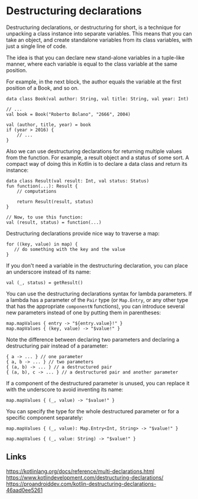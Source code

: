 # Destructuring declarations
Destructuring declarations, or destructuring for short, is a technique for unpacking a class instance into separate variables. This means that you can take an object, and create standalone variables from its class variables, with just a single line of code.

The idea is that you can declare new stand-alone variables in a tuple-like manner, where each variable is equal to the class variable at the same position.

For example, in the next block, the author equals the variable at the first position of a Book, and so on.

```
data class Book(val author: String, val title: String, val year: Int)

// ...
val book = Book("Roberto Bolano", "2666", 2004)

val (author, title, year) = book
if (year > 2016) {
    // ...
}
```

Also we can use destructuring declarations for returning multiple values from the function.  For example, a result object and a status of some sort. A compact way of doing this in Kotlin is to declare a data class and return its instance:
```
data class Result(val result: Int, val status: Status)
fun function(...): Result {
    // computations
    
    return Result(result, status)
}

// Now, to use this function:
val (result, status) = function(...)
```

Destructuring declarations provide nice way to traverse a map:
```
for ((key, value) in map) {
   // do something with the key and the value
}
```

If you don't need a variable in the destructuring declaration, you can place an underscore instead of its name:
```
val (_, status) = getResult()
```

You can use the destructuring declarations syntax for lambda parameters. If a lambda has a parameter of the `Pair` type (or `Map.Entry`, or any other type that has the appropriate `componentN` functions), you can introduce several new parameters instead of one by putting them in parentheses:
```
map.mapValues { entry -> "${entry.value}!" }
map.mapValues { (key, value) -> "$value!" }
```

Note the difference between declaring two parameters and declaring a destructuring pair instead of a parameter:
```
{ a -> ... } // one parameter
{ a, b -> ... } // two parameters
{ (a, b) -> ... } // a destructured pair
{ (a, b), c -> ... } // a destructured pair and another parameter
```

If a component of the destructured parameter is unused, you can replace it with the underscore to avoid inventing its name:
```
map.mapValues { (_, value) -> "$value!" }
```
You can specify the type for the whole destructured parameter or for a specific component separately:
```
map.mapValues { (_, value): Map.Entry<Int, String> -> "$value!" }

map.mapValues { (_, value: String) -> "$value!" }
```

## Links
https://kotlinlang.org/docs/reference/multi-declarations.html  
https://www.kotlindevelopment.com/destructuring-declarations/  
https://proandroiddev.com/kotlin-destructuring-declarations-46aad0ee5261
